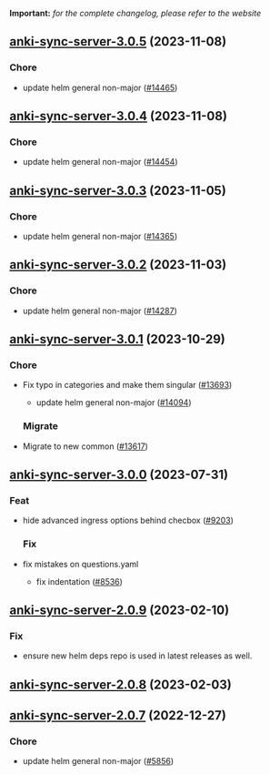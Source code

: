 **Important:**
*for the complete changelog, please refer to the website*








## [anki-sync-server-3.0.5](https://github.com/truecharts/charts/compare/anki-sync-server-3.0.4...anki-sync-server-3.0.5) (2023-11-08)

### Chore

- update helm general non-major ([#14465](https://github.com/truecharts/charts/issues/14465))
  
  


## [anki-sync-server-3.0.4](https://github.com/truecharts/charts/compare/anki-sync-server-3.0.3...anki-sync-server-3.0.4) (2023-11-08)

### Chore

- update helm general non-major ([#14454](https://github.com/truecharts/charts/issues/14454))
  
  


## [anki-sync-server-3.0.3](https://github.com/truecharts/charts/compare/anki-sync-server-3.0.2...anki-sync-server-3.0.3) (2023-11-05)

### Chore

- update helm general non-major ([#14365](https://github.com/truecharts/charts/issues/14365))
  
  


## [anki-sync-server-3.0.2](https://github.com/truecharts/charts/compare/anki-sync-server-3.0.1...anki-sync-server-3.0.2) (2023-11-03)

### Chore

- update helm general non-major ([#14287](https://github.com/truecharts/charts/issues/14287))
  
  


## [anki-sync-server-3.0.1](https://github.com/truecharts/charts/compare/anki-sync-server-3.0.0...anki-sync-server-3.0.1) (2023-10-29)

### Chore

- Fix typo in categories and make them singular ([#13693](https://github.com/truecharts/charts/issues/13693))
  - update helm general non-major ([#14094](https://github.com/truecharts/charts/issues/14094))
  
  ### Migrate

- Migrate to new common ([#13617](https://github.com/truecharts/charts/issues/13617))
  
  




## [anki-sync-server-3.0.0](https://github.com/truecharts/charts/compare/anki-sync-server-2.0.9...anki-sync-server-3.0.0) (2023-07-31)

### Feat

- hide advanced ingress options behind checbox ([#9203](https://github.com/truecharts/charts/issues/9203))
  
  ### Fix

- fix mistakes on questions.yaml
  - fix indentation ([#8536](https://github.com/truecharts/charts/issues/8536))
  
  


## [anki-sync-server-2.0.9](https://github.com/truecharts/charts/compare/anki-sync-server-2.0.8...anki-sync-server-2.0.9) (2023-02-10)

### Fix

- ensure new helm deps repo is used in latest releases as well.
  
  


## [anki-sync-server-2.0.8](https://github.com/truecharts/charts/compare/anki-sync-server-2.0.7...anki-sync-server-2.0.8) (2023-02-03)




## [anki-sync-server-2.0.7](https://github.com/truecharts/charts/compare/anki-sync-server-2.0.6...anki-sync-server-2.0.7) (2022-12-27)

### Chore

- update helm general non-major ([#5856](https://github.com/truecharts/charts/issues/5856))
  
  


